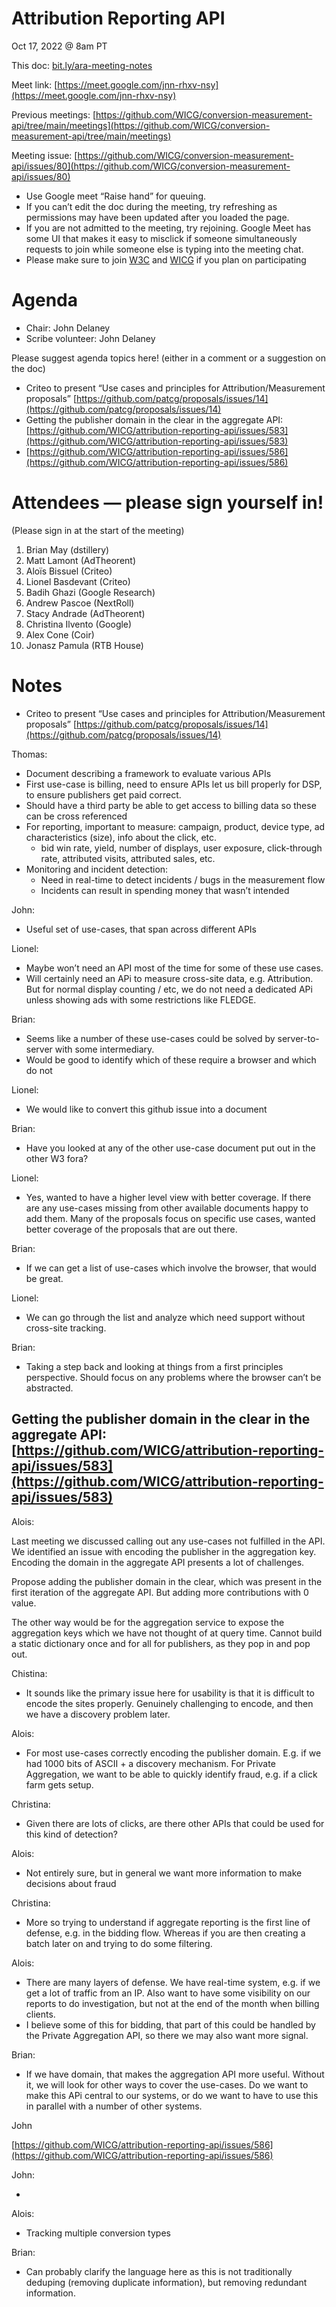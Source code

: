 # Attribution Reporting API

Oct 17, 2022 @ 8am PT

This doc: [bit.ly/ara-meeting-notes](bit.ly/ara-meeting-notes)

Meet link: [https://meet.google.com/jnn-rhxv-nsy](https://meet.google.com/jnn-rhxv-nsy)

Previous meetings: [https://github.com/WICG/conversion-measurement-api/tree/main/meetings](https://github.com/WICG/conversion-measurement-api/tree/main/meetings)

Meeting issue: [https://github.com/WICG/conversion-measurement-api/issues/80](https://github.com/WICG/conversion-measurement-api/issues/80)



* Use Google meet “Raise hand” for queuing.
* If you can’t edit the doc during the meeting, try refreshing as permissions may have been updated after you loaded the page.
* If you are not admitted to the meeting, try rejoining. Google Meet has some UI that makes it easy to misclick if someone simultaneously requests to join while someone else is typing into the meeting chat.
* Please make sure to join [W3C](https://www.w3.org/) and [WICG](https://www.w3.org/community/wicg/) if you plan on participating


# Agenda



* Chair: John Delaney
* Scribe volunteer: John Delaney

Please suggest agenda topics here! (either in a comment or a suggestion on the doc)



* Criteo to present “Use cases and principles for Attribution/Measurement proposals” [https://github.com/patcg/proposals/issues/14](https://github.com/patcg/proposals/issues/14) 
* Getting the publisher domain in the clear in the aggregate API: [https://github.com/WICG/attribution-reporting-api/issues/583](https://github.com/WICG/attribution-reporting-api/issues/583)
* [https://github.com/WICG/attribution-reporting-api/issues/586](https://github.com/WICG/attribution-reporting-api/issues/586)


# Attendees — please sign yourself in! 

(Please sign in at the start of the meeting)



1. Brian May (dstillery)
2. Matt Lamont (AdTheorent)
3. Aloïs Bissuel (Criteo)
4. Lionel Basdevant (Criteo)
5. Badih Ghazi (Google Research)
6. Andrew Pascoe (NextRoll)
7. Stacy Andrade (AdTheorent)
8. Christina Ilvento (Google)
9. Alex Cone (Coir)
10. Jonasz Pamula (RTB House)


# Notes



* Criteo to present “Use cases and principles for Attribution/Measurement proposals” [https://github.com/patcg/proposals/issues/14](https://github.com/patcg/proposals/issues/14) 

Thomas:



* Document describing a framework to evaluate various APIs
* First use-case is billing, need to ensure APIs let us bill properly for DSP, to ensure publishers get paid correct. 
* Should have a third party be able to get access to billing data so these can be cross referenced
* For reporting, important to measure: campaign, product, device type, ad characteristics (size), info about the click, etc.
    *  bid win rate, yield, number of displays, user exposure, click-through rate, attributed visits, attributed sales, etc.
* Monitoring and incident detection:
    * Need in real-time to detect incidents / bugs in the measurement flow
    * Incidents can result in spending money that wasn’t intended

John:



*  Useful set of use-cases, that span across different APIs

Lionel:



* Maybe won’t need an API most of the time for some of these use cases.
* Will certainly need an APi to measure cross-site data, e.g. Attribution. But for normal display counting / etc, we do not need a dedicated APi unless showing ads with some restrictions like FLEDGE.

Brian:



* Seems like a number of these use-cases could be solved by server-to-server with some intermediary.
* Would be good to identify which of these require a browser and which do not

Lionel:



* We would like to convert this github issue into a document

Brian:



* Have you looked at any of the other use-case document put out in the other W3 fora?

Lionel:



* Yes, wanted to have a higher level view with better coverage. If there are any use-cases missing from other available documents happy to add them. Many of the proposals focus on specific use cases, wanted better coverage of the proposals that are out there.

Brian:



* If we can get a list of use-cases which involve the browser, that would be great.

Lionel:



* We can go through the list and analyze which need support without cross-site tracking.

Brian:



* Taking a step back and looking at things from a first principles perspective. Should focus on any problems where the browser can’t be abstracted.


## Getting the publisher domain in the clear in the aggregate API: [https://github.com/WICG/attribution-reporting-api/issues/583](https://github.com/WICG/attribution-reporting-api/issues/583)

Alois:

Last meeting we discussed calling out any use-cases not fulfilled in the API. We identified an issue with encoding the publisher in the aggregation key. Encoding the domain in the aggregate API presents a lot of challenges.

Propose adding the publisher domain in the clear, which was present in the first iteration of the aggregate API. But adding more contributions with 0 value.

The other way would be for the aggregation service to expose the aggregation keys which we have not thought of at query time. Cannot build a static dictionary once and for all for publishers, as they pop in and pop out.

Chistina:



* It sounds like the primary issue here for usability is that it is difficult to encode the sites properly. Genuinely challenging to encode, and then we have a discovery problem later.

Alois:



* For most use-cases correctly encoding the publisher domain. E.g. if we had 1000 bits of ASCII + a discovery mechanism. For Private Aggregation, we want to be able to quickly identify fraud, e.g. if a click farm gets setup.

Christina:



* Given there are lots of clicks, are there other APIs that could be used for this kind of detection?

Alois:



* Not entirely sure, but in general we want more information to make decisions about fraud

Christina:



* More so trying to understand if aggregate reporting is the first line of defense, e.g. in the bidding flow. Whereas if you are then creating a batch later on and trying to do some filtering.

Alois:



* There are many layers of defense. We have real-time system, e.g. if we get a lot of traffic from an IP. Also want to have some visibility on our reports to do investigation, but not at the end of the month when billing clients.
* I believe some of this for bidding, that part of this could be handled by the Private Aggregation API, so there we may also want more signal.

Brian:



* If we have domain, that makes the aggregation API more useful. Without it, we will look for other ways to cover the use-cases. Do we want to make this APi central to our systems, or do we want to have to use this in parallel with a number of other systems.

John

[https://github.com/WICG/attribution-reporting-api/issues/586](https://github.com/WICG/attribution-reporting-api/issues/586)

John:



*  

Alois:



* Tracking multiple conversion types

Brian:



* Can probably clarify the language here as this is not traditionally deduping (removing duplicate information), but removing redundant information.
